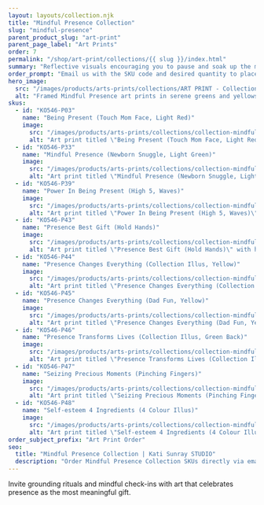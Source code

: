 ```yaml
---
layout: layouts/collection.njk
title: "Mindful Presence Collection"
slug: "mindful-presence"
parent_product_slug: "art-print"
parent_page_label: "Art Prints"
order: 7
permalink: "/shop/art-print/collections/{{ slug }}/index.html"
summary: "Reflective visuals encouraging you to pause and soak up the moment."
order_prompt: "Email us with the SKU code and desired quantity to place your order."
hero_image:
  src: "/images/products/arts-prints/collections/ART PRINT - Collection ‘Mindful Presence’.jpg"
  alt: "Framed Mindful Presence art prints in serene greens and yellows."
skus:
  - id: "KO546-P03"
    name: "Being Present (Touch Mom Face, Light Red)"
    image:
      src: "/images/products/arts-prints/collections/collection-mindful-presence/KO546-P03_Art print 8.5x11_Collection Mindful Presence_Being present - touch mom face - light red.jpg"
      alt: "Art print titled \"Being Present (Touch Mom Face, Light Red)\" from the Mindful Presence Collection."
  - id: "KO546-P33"
    name: "Mindful Presence (Newborn Snuggle, Light Green)"
    image:
      src: "/images/products/arts-prints/collections/collection-mindful-presence/KO546-P33_Art print 8.5x11_Collection Mindful Presence_Mindful Presence - Newborn Snuggle - Light Green.jpg"
      alt: "Art print titled \"Mindful Presence (Newborn Snuggle, Light Green)\" from the Mindful Presence Collection."
  - id: "KO546-P39"
    name: "Power In Being Present (High 5, Waves)"
    image:
      src: "/images/products/arts-prints/collections/collection-mindful-presence/KO546-P39_Art print 8.5x11_Collection Mindful Presence_Power In Being Present - High 5 - Waves.jpg"
      alt: "Art print titled \"Power In Being Present (High 5, Waves)\" from the Mindful Presence Collection."
  - id: "KO546-P43"
    name: "Presence Best Gift (Hold Hands)"
    image:
      src: "/images/products/arts-prints/collections/collection-mindful-presence/KO546-P43_Art print 8.5x11_Collection Mindful Presence_Presence best gift_hold hands_wave.jpg"
      alt: "Art print titled \"Presence Best Gift (Hold Hands)\" with hold hands wave illustration."
  - id: "KO546-P44"
    name: "Presence Changes Everything (Collection Illus, Yellow)"
    image:
      src: "/images/products/arts-prints/collections/collection-mindful-presence/KO546-P44_Art print 8.5x11_Collection Mindful Presence_Presence changes everything -  collection illus - yellow.jpg"
      alt: "Art print titled \"Presence Changes Everything (Collection Illus, Yellow)\" from the Mindful Presence Collection."
  - id: "KO546-P45"
    name: "Presence Changes Everything (Dad Fun, Yellow)"
    image:
      src: "/images/products/arts-prints/collections/collection-mindful-presence/KO546-P45_Art print 8.5x11_Collection Mindful Presence_Presence changes everything -  Dad fun  - yellow.jpg"
      alt: "Art print titled \"Presence Changes Everything (Dad Fun, Yellow)\" from the Mindful Presence Collection."
  - id: "KO546-P46"
    name: "Presence Transforms Lives (Collection Illus, Green Back)"
    image:
      src: "/images/products/arts-prints/collections/collection-mindful-presence/KO546-P46_Art print 8.5x11_Collection Mindful Presence_Presence transforms lives -  collection illus - green back.jpg"
      alt: "Art print titled \"Presence Transforms Lives (Collection Illus, Green Back)\" from the Mindful Presence Collection."
  - id: "KO546-P47"
    name: "Seizing Precious Moments (Pinching Fingers)"
    image:
      src: "/images/products/arts-prints/collections/collection-mindful-presence/KO546-P47_Art print 8.5x11_Collection Mindful Presence_Seizing precious moments_Pinching fingers_white.jpg"
      alt: "Art print titled \"Seizing Precious Moments (Pinching Fingers)\" with pinching fingers white illustration."
  - id: "KO546-P48"
    name: "Self-esteem 4 Ingredients (4 Colour Illus)"
    image:
      src: "/images/products/arts-prints/collections/collection-mindful-presence/KO546-P48_Art print 8.5x11_Collection Mindful Presence_Self-esteem 4 ingredients - 4 colour illus_yellow.jpg"
      alt: "Art print titled \"Self-esteem 4 Ingredients (4 Colour Illus)\" with yellow illustration."
order_subject_prefix: "Art Print Order"
seo:
  title: "Mindful Presence Collection | Kati Sunray STUDIO"
  description: "Order Mindful Presence Collection SKUs directly via email."
---
```


Invite grounding rituals and mindful check-ins with art that celebrates presence as the most meaningful gift.

